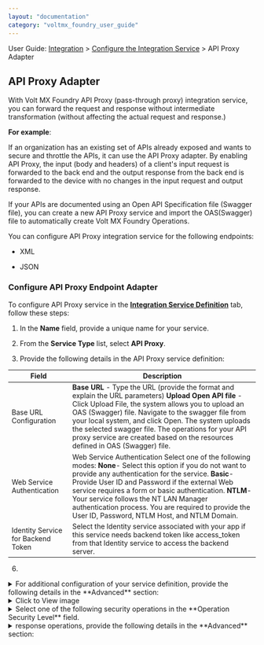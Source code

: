```yaml
---
layout: "documentation"
category: "voltmx_foundry_user_guide"
---
```

                                

User Guide: [Integration](Services.html#integration) \> [Configure the Integration Service](ConfigureIntegrationService.html) > API Proxy Adapter

API Proxy Adapter
-----------------

With Volt MX Foundry API Proxy (pass-through proxy) integration service, you can forward the request and response without intermediate transformation (without affecting the actual request and response.)

**For example**:

If an organization has an existing set of APIs already exposed and wants to secure and throttle the APIs, it can use the API Proxy adapter. By enabling API Proxy, the input (body and headers) of a client's input request is forwarded to the back end and the output response from the back end is forwarded to the device with no changes in the input request and output response.

If your APIs are documented using an Open API Specification file (Swagger file), you can create a new API Proxy service and import the OAS(Swagger) file to automatically create Volt MX Foundry Operations.

You can configure API Proxy integration service for the following endpoints:

*   XML
    
*   JSON

### Configure API Proxy Endpoint Adapter

To configure API Proxy service in the **[Integration Service Definition](ConfigureIntegrationService.html)** tab, follow these steps:

1.  In the **Name** field, provide a unique name for your service.
2.  From the **Service Type** list, select **API Proxy**.  
    
3.  Provide the following details in the API Proxy service definition:  
    

  
| Field | Description |
| --- | --- |
| Base URL Configuration | **Base URL** - Type the URL (provide the format and explain the URL parameters) **Upload Open API file** - Click Upload File, the system allows you to upload an OAS (Swagger) file. Navigate to the swagger file from your local system, and click Open. The system uploads the selected swagger file. The operations for your API proxy service are created based on the resources defined in OAS (Swagger) file. |
| Web Service Authentication | Web Service Authentication Select one of the following modes: **None**\- Select this option if you do not want to provide any authentication for the service. **Basic**\- Provide User ID and Password if the external Web service requires a form or basic authentication. **NTLM**\- Your service follows the NT LAN Manager authentication process. You are required to provide the User ID, Password, NTLM Host, and NTLM Domain. |
| Identity Service for Backend Token | Select the Identity service associated with your app if this service needs backend token like access\_token from that Identity service to access the backend server. |

  
6.  
<details close markdown="block"><summary>For additional configuration of your service definition, provide the following details in the **Advanced** section:</summary>
    
      
    | Field | Description |
    | --- | --- |
    | Custom Code | Custom Code enables you to specify dependent JAR. To specify dependent JAR, select the JAR containing preprocessor or postprocessor libraries from the drop-down list, or click **Upload New** to browse the JAR file from your local system. This step allows you to further filter the data sent to the back end.> **_Important:_** Make sure that you upload a custom JAR file that is built on the same JDK version used for installing Volt MX Foundry Integration. For example, if the JDK version on the machine where Volt MX Foundry Integration is installed is 1.6, you must use the same JDK version to build your custom jar files. If the JDK version is different, an unsupported class version error will appear when a service is used from a device. |
    | Throttling | API throttling enables you to limit the number of request calls within a minute. If an API exceeds the throttling limit, it will not return the service response. **To specify throttling in Volt MX Foundry Console, follow these steps:**
    In the **Total Rate Limit** text box, enter a required value. With this value, you can limit the number of requests configured in your Volt MX Foundry console in terms of Total Rate Limit. In the **Rate Limit Per IP** text box, enter a required value. With this value, you can limit the number of IP address requests configured in your Volt MX Foundry console in terms of Per IP Rate Limit.
    
    **To override throttling in App Services Console, refer to** [Override API Throttling Configuration](API_Throttling_Override.html#override-api-throttling-configuration). > **_Note:_** In case of On-premises, the number of nodes in a clustered environment is set by configuring the `VOLTMX_SERVER_NUMBER_OF_NODES` property in the Admin Console. This property indicates the number of nodes configured in the cluster. The default value is 1.Refer to [The Runtime Configuration tab on the Settings screen of App Services]({{ site.baseurl }}/docs/documentation/Foundry/vmf_integrationservice_admin_console_userguide/Content/Runtime_Configuration.html).The total limit set in the Volt MX Foundry Console will be divided by the number of configured nodes. For example, a throttling limit of 600 requests/minute with three nodes will be calculated to be 200 requests/minute per node.This is applicable for Cloud and On-premises. |
    | URL Provider Class | Enter the qualified name of the URL Provider Class. For more information, refer [URL Provider Support for XML, JSON, SOAP, and API Proxy](URL_Provider_Support_for_XML__JSON__SOAP_and_API_Proxy.html). |
    
    > **_Note:_** All options in the Advanced section are optional.
    
7.  In the **Description** field, provide a suitable description for the service.
8.  To enable the proxy, select the **Use proxy from settings** check box. By default, the check box is cleared. The Use proxy from settings check box dims when no proxy is configured under the **[Settings > Proxy](Settings.html#proxy)**.
    
9.  Click **Save** to save your service definition.

### Create Operations for API Proxy

The **Operations List** tab appears only after the service definition is saved.

> **_Note:_** Click **Operations List** tab > **Configure Operation**. The **Configured Operations** list appears.

> **_Important:_** If you have imported an OAS (Swagger) file, the operations for your API proxy service are created automatically from that OAS (Swagger) file. The endpoint URL is also auto-generated based on the Swagger file. The auto-generated operations for a proxy service will not have request/response parameters.

1.  Click **SAVE & ADD OPERATION** in your service definition page to save your service definition and display the **NewOperation** tab for adding operations.  
                        OR  
    Click **Add Operation** to add a new operation or from the tree in the left pane, click **Add > Add New Operation**.  
    
    </details>
<details close markdown="block"><summary>Click to View image</summary>
    
    ![](Resources/Images/MuleSoftAddOps_549x351.png)
    
    > **_Note:_** To use an existing integration service, refer to [How to Use an Existing Integration Service](Manage_Existing_Integration_Services_1.html#how-to-use-an-existing-integration-service).
    

1.  To create an operation, provide the following details:  
    

  
| Field | Description |
| --- | --- |
| Name | Enter a unique name for your operation. |
| Operation Security Level | It specifies how a client must authenticate to invoke this operation.
</details>
<details close markdown="block"><summary>Select one of the following security operations in the **Operation Security Level** field.</summary> 

**Authenticated App User** – It restricts the access to clients who have successfully authenticated using an Identity Service associated with the app. **Anonymous App User** – It allows the access from trusted clients that have the required App Key and App Secret. Authentication through an Identity Service is not required. **Public** – It allows any client to invoke this operation without any authentication. This setting does not provide any security to invoke this operation and you should avoid this authentication type if possible. **Private** - It blocks the access to this operation from any external client. It allows invocation either from an Orchestration/Object Service, or from the custom code in the same run-time environment.





 |
| Front End HTTP Method | Select a HTTP method that you want to invoke on the integration server. By default, the field is set to **Post** method. > **_Note:_** The front-end HTTP methods are used for all non-SDK clients such as API Management users. Invoking a service from an SDK will continue to use the POST method for operations. > **_Note:_** From SP3 onwards, the **Front End HTTP Method** is called as **Resource Method**. You can configure the **Resource Method** in the [**Advanced**\> **Front End API** section](FrontEndAPI.html). |
| Target HTTP Method | Select a HTTP method that you want to invoke on the back-end service from integration server. |
| Operation Path | Modify the path if required. > **_Note:_** If you provide incorrect Salesforce endpoint details, the **Object** list will contain only _\_Login_ object. |
| Base URL and Target URL | The **Target URL** field is prepopulated with the URL that you provided at the **Base URL** field. You can add the suffix, if required. For example, to the base URL, you can add suffix such as `/latest`  or `/sports` to get latest news or sports news: ``http://feeds.foxnews.com/foxnews`/latest` `` ``http://feeds.foxnews.com/foxnews`/sports` `` |

  
4.  </details>
<details close markdown="block"><summary> response operations, provide the following details in the **Advanced** section:</summary>
    
      
    | Field | Description |
    | --- | --- |
    | Custom Code Invocation | You can add pre and post processing logic to services to modify the request inputs. When you test, the services details of various stages in the service execution are presented to you for better debugging. All options in the Advanced section are optional. For more details, refer to [Preprocessor and Postprocessor](Java_Preprocessor_Postprocessor_.html). |
    | Properties | [Additional configuration properties (timeout, cachable, unescape embedded xml in response, response encoding, number of connection retries](Java_Preprocessor_Postprocessor_.html#timeout_cachable) allows you to configure service call time out cache response |
    | Front End API | It allows you map your endpoint/back-end URL of an operation to a [front-end URL](FrontEndAPI.html). |
    | Server Events | Using Server Events you can configure this service to trigger or process server side events. For detailed information, refer [Server Events](ServerEvents.html). |
    
    > **_Note:_** All options in the Advanced section are optional.
    
5.  Click **Save** to save the operation.

### Limitations for API Proxy Adapter

*   API Proxy service operations and operations for which pass-through (inputs, headers, and outputs) is enabled cannot be used in orchestration services.  
    For example, when you create an integration service with an API Proxy type or the operations of XML, SOAP, or JSON endpoints with pass-through enabled, the system does not show the services and operations while configuring orchestration operations.
*   Using the MBaaS Client SDK with API Proxy integration service is not supported.

### How to Enable Pass-through Proxy for Operations

You can also configure the following pass-through proxy flags in operations for adapters such as [XML](XML.html#Adding), [SOAP](SOAP.html#Adding2), and [JSON](JSON.html#Adding3):

*   Under the **Request Input> Body** tab, select the **Enable pass-through input body** check box to forward the body of a client's request to the back end.
*   Under the **Request Input****\>****Header** tab, select the **Enable pass-through input header** check box to forward headers of a client's request to the backend.
*   Under the **Response Output** tab, select the **Enable pass-through output body** check box to forward the response from the backend to a client.
